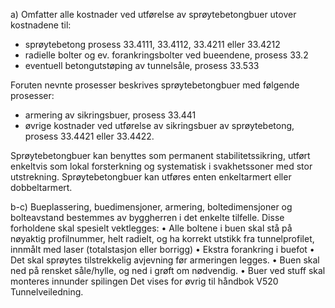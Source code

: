 a) Omfatter alle kostnader ved utførelse av sprøytebetongbuer utover kostnadene til:
-  sprøytebetong prosess 33.4111, 33.4112, 33.4211 eller 33.4212
-  radielle bolter og ev. forankringsbolter ved bueendene, prosess 33.2
-  eventuell betongutstøping av tunnelsåle, prosess 33.533

Foruten nevnte prosesser beskrives sprøytebetongbuer med følgende prosesser:
-  armering av sikringsbuer, prosess 33.441
-  øvrige kostnader ved utførelse av sikringsbuer av sprøytebetong, prosess 33.4421 eller 33.4422.

Sprøytebetongbuer kan benyttes som permanent stabilitetssikring, utført enkeltvis som lokal forsterkning og systematisk i svakhetssoner med stor utstrekning. Sprøytebetongbuer kan utføres enten enkeltarmert eller dobbeltarmert.

b-c) Bueplassering, buedimensjoner, armering, boltedimensjoner og bolteavstand bestemmes av byggherren i det enkelte tilfelle. Disse forholdene skal spesielt vektlegges:
•  Alle boltene i buen skal stå på nøyaktig profilnummer, helt radielt, og ha korrekt utstikk fra tunnelprofilet, innmålt med laser (totalstasjon eller borrigg)
•  Ekstra forankring i buefot
•  Det skal sprøytes tilstrekkelig avjevning før armeringen legges.
•  Buen skal ned på rensket såle/hylle, og ned i grøft om nødvendig.
•  Buer ved stuff skal monteres innunder spilingen
Det vises for øvrig til håndbok V520 Tunnelveiledning.

